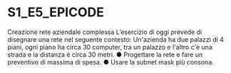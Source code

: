 # S1_E5_EPICODE
Creazione rete aziendale complessa
L’esercizio di oggi prevede di disegnare una rete nel seguente contesto: Un'azienda ha due palazzi di 4 piani, ogni piano ha circa 30 computer, tra un palazzo e l'altro c'è una strada e la distanza è circa 30 metri.
● Progettare la rete e fare un preventivo di massima di spesa.
● Usare la subnet mask più consona.
